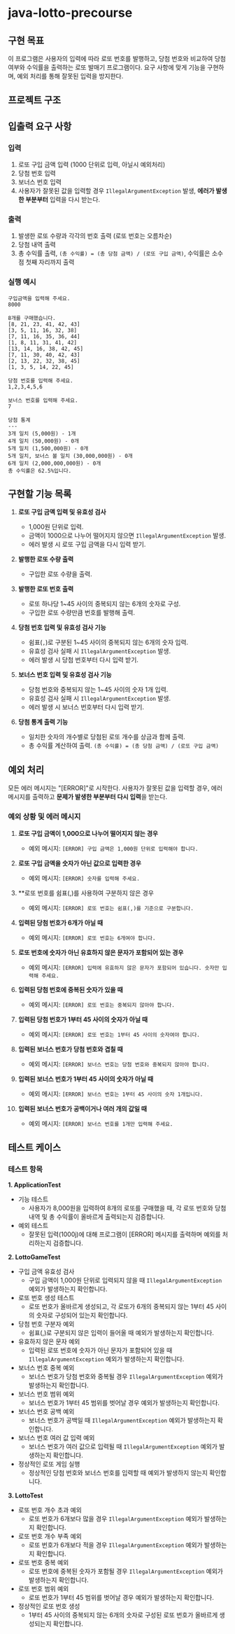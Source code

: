 # java-lotto-precourse

## 구현 목표
이 프로그램은 사용자의 입력에 따라 로또 번호를 발행하고, 당첨 번호와 비교하여 당첨 여부와 수익률을 출력하는 로또 발매기 프로그램이다. 요구 사항에 맞게 기능을 구현하며, 예외 처리를 통해 잘못된 입력을 방지한다.


## 프로젝트 구조


## 입출력 요구 사항

### 입력
1. 로또 구입 금액 입력 (1000 단위로 입력, 아닐시 예외처리)
2. 당첨 번호 입력
3. 보너스 번호 입력
4. 사용자가 잘못된 값을 입력할 경우 `IllegalArgumentException` 발생, **에러가 발생한 부분부터** 입력을 다시 받는다.

### 출력
1. 발생한 로또 수량과 각각의 번호 출력 (로또 번호는 오름차순)
2. 당첨 내역 출력
3. 총 수익률 출력, `(총 수익률) = (총 당첨 금액) / (로또 구입 금액)`, 수익률은 소수점 첫째 자리까지 출력

### 실행 예시
```
구입금액을 입력해 주세요.
8000

8개를 구매했습니다.
[8, 21, 23, 41, 42, 43] 
[3, 5, 11, 16, 32, 38] 
[7, 11, 16, 35, 36, 44] 
[1, 8, 11, 31, 41, 42] 
[13, 14, 16, 38, 42, 45] 
[7, 11, 30, 40, 42, 43] 
[2, 13, 22, 32, 38, 45] 
[1, 3, 5, 14, 22, 45]

당첨 번호를 입력해 주세요.
1,2,3,4,5,6

보너스 번호를 입력해 주세요.
7

당첨 통계
---
3개 일치 (5,000원) - 1개
4개 일치 (50,000원) - 0개
5개 일치 (1,500,000원) - 0개
5개 일치, 보너스 볼 일치 (30,000,000원) - 0개
6개 일치 (2,000,000,000원) - 0개
총 수익률은 62.5%입니다.
```

## 구현할 기능 목록
1. **로또 구입 금액 입력 및 유효성 검사**
    - 1,000원 단위로 입력. 
    - 금액이 1000으로 나누어 떨어지지 않으면 `IllegalArgumentException` 발생.
    - 에러 발생 시 로또 구입 금액을 다시 입력 받기.
    
2. **발행한 로또 수량 출력**
    - 구입한 로또 수량을 출력.

3. **발행한 로또 번호 출력**
    - 로또 하나당 1~45 사이의 중복되지 않는 6개의 숫자로 구성.
    - 구입한 로또 수량만큼 번호를 발행해 출력.

4. **당첨 번호 입력 및 유효성 검사 기능** 
    - 쉼표(`,`)로 구분된 1~45 사이의 중복되지 않는 6개의 숫자 입력.
    - 유효성 검사 실패 시 `IllegalArgumentException` 발생.
    - 에러 발생 시 당첨 번호부터 다시 입력 받기.

    
5. **보너스 번호 입력 및 유효성 검사 기능**
    - 당첨 번호와 중복되지 않는 1~45 사이의 숫자 1개 입력.
    - 유효성 검사 실패 시 `IllegalArgumentException` 발생.
    - 에러 발생 시 보너스 번호부터 다시 입력 받기.

6. **당첨 통계 출력 기능**
    - 일치한 숫자의 개수별로 당첨된 로또 개수를 상금과 함께 출력.
    - 총 수익률 계산하여 출력. `(총 수익률) = (총 당첨 금액) / (로또 구입 금액)`

## 예외 처리
모든 에러 메시지는 "[ERROR]"로 시작한다.
사용자가 잘못된 값을 입력할 경우, 에러 메시지를 출력하고 **문제가 발생한 부분부터 다시 입력**을 받는다.

### 예외 상황 및 에러 메시지

1. **로또 구입 금액이 1,000으로 나누어 떨어지지 않는 경우**
    - 예외 메시지: `[ERROR] 구입 금액은 1,000원 단위로 입력해야 합니다.`

2. **로또 구입 금액을 숫자가 아닌 값으로 입력한 경우**
    - 예외 메시지: `[ERROR] 숫자를 입력해 주세요.`
    
3. **로또 번호를 쉼표(,)를 사용하여 구분하지 않은 경우
    - 예외 메시지: `[ERROR] 로또 번호는 쉼표(,)를 기준으로 구분합니다.`
    
4. **입력된 당첨 번호가 6개가 아닐 때**
    - 예외 메시지: `[ERROR] 로또 번호는 6개여야 합니다.`
    
5. **로또 번호에 숫자가 아닌 유효하지 않은 문자가 포함되어 있는 경우**
    - 예외 메시지: `[ERROR] 입력에 유효하지 않은 문자가 포함되어 있습니다. 숫자만 입력해 주세요.`

6. **입력된 당첨 번호에 중복된 숫자가 있을 때**
    - 예외 메시지: `[ERROR] 로또 번호는 중복되지 않아야 합니다.`

7. **입력된 당첨 번호가 1부터 45 사이의 숫자가 아닐 때**
    - 예외 메시지: `[ERROR] 로또 번호는 1부터 45 사이의 숫자여야 합니다.`

8. **입력된 보너스 번호가 당첨 번호와 겹칠 때**
    - 예외 메시지: `[ERROR] 보너스 번호는 당첨 번호와 중복되지 않아야 합니다.`

9. **입력된 보너스 번호가 1부터 45 사이의 숫자가 아닐 때**
    - 예외 메시지: `[ERROR] 보너스 번호는 1부터 45 사이의 숫자 1개입니다.`

10. **입력된 보너스 번호가 공백이거나 여러 개의 값일 때**
    - 예외 메시지: `[ERROR] 보너스 번호를 1개만 입력해 주세요.`


## 테스트 케이스

### 테스트 항목
**1. ApplicationTest**
- 기능 테스트
    - 사용자가 8,000원을 입력하여 8개의 로또를 구매했을 때, 각 로또 번호와 당첨 내역 및 총 수익률이 올바르게 출력되는지 검증합니다.
- 예외 테스트
    - 잘못된 입력(1000j)에 대해 프로그램이 [ERROR] 메시지를 출력하며 예외를 처리하는지 검증합니다.

**2. LottoGameTest**
- 구입 금액 유효성 검사
    - 구입 금액이 1,000원 단위로 입력되지 않을 때 `IllegalArgumentException` 예외가 발생하는지 확인합니다.
- 로또 번호 생성 테스트
    - 로또 번호가 올바르게 생성되고, 각 로또가 6개의 중복되지 않는 1부터 45 사이의 숫자로 구성되어 있는지 확인합니다.
- 당첨 번호 구분자 예외
    - 쉼표(,)로 구분되지 않은 입력이 들어올 때 예외가 발생하는지 확인합니다.
- 유효하지 않은 문자 예외
    - 입력된 로또 번호에 숫자가 아닌 문자가 포함되어 있을 때 `IllegalArgumentException` 예외가 발생하는지 확인합니다.
- 보너스 번호 중복 예외
    - 보너스 번호가 당첨 번호와 중복될 경우 `IllegalArgumentException` 예외가 발생하는지 확인합니다.
- 보너스 번호 범위 예외
    - 보너스 번호가 1부터 45 범위를 벗어날 경우 예외가 발생하는지 확인합니다.
- 보너스 번호 공백 예외
    - 보너스 번호가 공백일 때 `IllegalArgumentException` 예외가 발생하는지 확인합니다.
- 보너스 번호 여러 값 입력 예외
    - 보너스 번호가 여러 값으로 입력될 때 `IllegalArgumentException` 예외가 발생하는지 확인합니다.
- 정상적인 로또 게임 실행
    - 정상적인 당첨 번호와 보너스 번호를 입력할 때 예외가 발생하지 않는지 확인합니다.

**3. LottoTest**
- 로또 번호 개수 초과 예외
    - 로또 번호가 6개보다 많을 경우 `IllegalArgumentException` 예외가 발생하는지 확인합니다.
- 로또 번호 개수 부족 예외
    - 로또 번호가 6개보다 적을 경우 `IllegalArgumentException` 예외가 발생하는지 확인합니다.
- 로또 번호 중복 예외
    - 로또 번호에 중복된 숫자가 포함될 경우 `IllegalArgumentException` 예외가 발생하는지 확인합니다.
- 로또 번호 범위 예외
    - 로또 번호가 1부터 45 범위를 벗어날 경우 예외가 발생하는지 확인합니다.
- 정상적인 로또 번호 생성
    - 1부터 45 사이의 중복되지 않는 6개의 숫자로 구성된 로또 번호가 올바르게 생성되는지 확인합니다.


